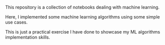 This repository is a collection of notebooks dealing with machine learning.

Here, I implemented some machine learning algorithms using some simple use cases.

This is just a practical exercise I have done to showcase my ML algorithms implementation skills.